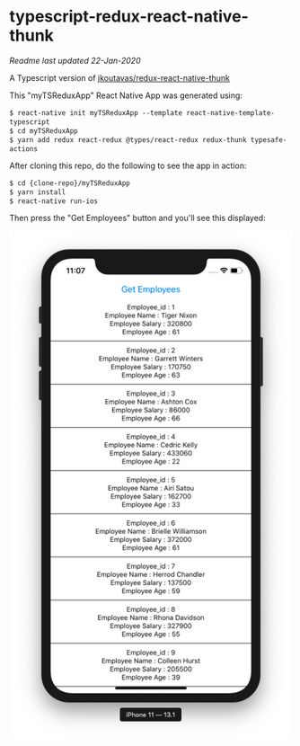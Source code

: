 # typescript-redux-react-native-thunk

*Readme last updated 22-Jan-2020*

A Typescript version of [jkoutavas/redux-react-native-thunk](https://github.com/jkoutavas/redux-react-native-thunk)

This "myTSReduxApp" React Native App was generated using:

```
$ react-native init myTSReduxApp --template react-native-template-typescript
$ cd myTSReduxApp
$ yarn add redux react-redux @types/react-redux redux-thunk typesafe-actions
```

After cloning this repo, do the following to see the app in action:

```
$ cd {clone-repo}/myTSReduxApp
$ yarn install
$ react-native run-ios

```

Then press the "Get Employees" button and you'll see this displayed:


![](ScreenShot.png)